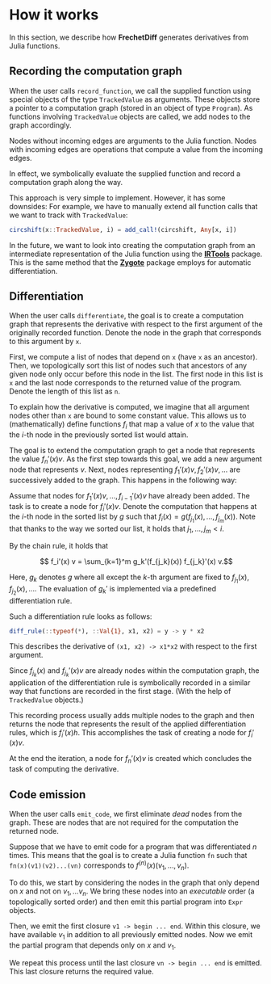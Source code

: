 # How it works

In this section, we describe how **FrechetDiff** generates derivatives from Julia functions.

## Recording the computation graph

When the user calls `record_function`, we call the supplied function using special objects of the type `TrackedValue` as arguments.
These objects store a pointer to a computation graph (stored in an object of type `Program`).
As functions involving `TrackedValue` objects are called, we add nodes to the graph accordingly.

Nodes without incoming edges are arguments to the Julia function.
Nodes with incoming edges are operations that compute a value from the incoming edges.

In effect, we symbolically evaluate the supplied function and record a computation graph along the way.

This approach is very simple to implement.
However, it has some downsides:
For example, we have to manually extend all function calls that we want to track with `TrackedValue`:
```julia
circshift(x::TrackedValue, i) = add_call!(circshift, Any[x, i])
```
In the future, we want to look into creating the computation graph from an intermediate representation of the Julia function using the [**IRTools**](https://github.com/FluxML/IRTools.jl) package.
This is the same method that the [**Zygote**](https://github.com/FluxML/Zygote.jl) package employs for automatic differentiation.

## Differentiation

When the user calls `differentiate`, the goal is to create a computation graph that represents the derivative with respect to the first argument of the originally recorded function.
Denote the node in the graph that corresponds to this argument by `x`.

First, we compute a list of nodes that depend on `x` (have `x` as an ancestor).
Then, we topologically sort this list of nodes such that ancestors of any given node only occur before this node in the list.
The first node in this list is `x` and the last node corresponds to the returned value of the program.
Denote the length of this list as `n`.

To explain how the derivative is computed, we imagine that all argument nodes other than `x` are bound to some constant value.
This allows us to (mathematically) define functions $f_i$ that map a value of $x$ to the value that the $i$-th node in the previously sorted list would attain.

The goal is to extend the computation graph to get a node that represents the value $f_n'(x)v$.
As the first step towards this goal, we add a new argument node that represents $v$.
Next, nodes representing $f_1'(x)v, f_2'(x)v, \dots$ are successively added to the graph.
This happens in the following way:

Assume that nodes for $f_1'(x)v, \dots, f_{i-1}'(x)v$ have already been added.
The task is to create a node for $f_i'(x)v$.
Denote the computation that happens at the $i$-th node in the sorted list by $g$ such that $f_i(x) = g(f_{j_1}(x), \dots, f_{j_m}(x))$.
Note that thanks to the way we sorted our list, it holds that $j_1, \dots, j_m < i$.

By the chain rule, it holds that
```math
    f_i'(x) v = \sum_{k=1}^m g_k'(f_{j_k}(x)) f_{j_k}'(x) v.
```
Here, $g_k$ denotes $g$ where all except the $k$-th argument are fixed to $f_{j_1}(x), f_{j_2}(x), \dots$.
The evaluation of $g_k'$ is implemented via a predefined differentiation rule.

Such a differentiation rule looks as follows:
```julia
diff_rule(::typeof(*), ::Val{1}, x1, x2) = y -> y * x2
```
This describes the derivative of `(x1, x2) -> x1*x2` with respect to the first argument.

Since $f_{j_k}(x)$ and $f_{j_k}'(x) v$ are already nodes within the computation graph, the application of the differentiation rule is symbolically recorded in a similar way that functions are recorded in the first stage. (With the help of `TrackedValue` objects.)

This recording process usually adds multiple nodes to the graph and then returns the node that represents the result of the applied differentiation rules, which is $f_i'(x) h$.
This accomplishes the task of creating a node for $f_i'(x)v$.

At the end the iteration, a node for $f_n'(x)v$ is created which concludes the task of computing the derivative.

## Code emission

When the user calls `emit_code`, we first eliminate *dead* nodes from the graph.
These are nodes that are not required for the computation the returned node.

Suppose that we have to emit code for a program that was differentiated $n$ times.
This means that the goal is to create a Julia function `fn` such that `fn(x)(v1)(v2)...(vn)` corresponds to $f^{(n)}(x)(v_1, \dots, v_n)$.

To do this, we start by considering the nodes in the graph that only depend on $x$ and not on $v_1, \dots v_n$.
We bring these nodes into an *executable* order (a topologically sorted order) and then emit this partial program into `Expr` objects.

Then, we emit the first closure `v1 -> begin ... end`.
Within this closure, we have available $v_1$ in addition to all previously emitted nodes.
Now we emit the partial program that depends only on $x$ and $v_1$.

We repeat this process until the last closure `vn -> begin ... end` is emitted.
This last closure returns the required value.
